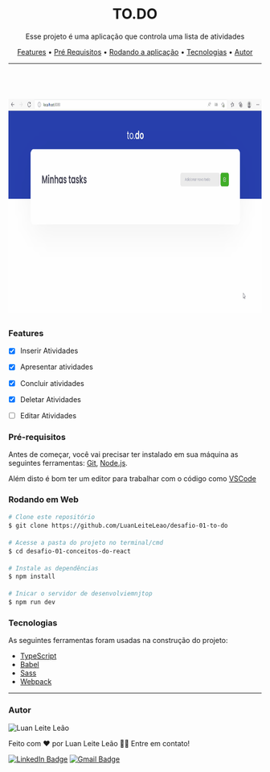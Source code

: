 <h1 align="center">TO.DO</h1>

<p align="center">Esse projeto é uma aplicação que controla uma lista de atividades </p>

<p align="center">
 <a href="#features">Features</a> •
 <a href="#pré-requisitos">Pré Requisitos</a> •
 <a href="#rodando-o-mobile">Rodando a aplicação</a> •
 <a href="#tecnologias">Tecnologias</a> •
 <a href="#autor">Autor</a>
</p>

---

<br>


<h1 align="center">
  <img alt="TO.DO" title="TO.DO" src="./github/to.do.gif" height="425" />
 

</h1>


### Features

- [x] Inserir Atividades 
- [x] Apresentar  atividades
- [x] Concluir atividades
- [x] Deletar Atividades
- [ ] Editar Atividades



### Pré-requisitos

Antes de começar, você vai precisar ter instalado em sua máquina as seguintes ferramentas:
[Git](https://git-scm.com), [Node.js](https://nodejs.org/en/).

Além disto é bom ter um editor para trabalhar com o código como [VSCode](https://code.visualstudio.com/)


### Rodando em Web

```bash
# Clone este repositório
$ git clone https://github.com/LuanLeiteLeao/desafio-01-to-do

# Acesse a pasta do projeto no terminal/cmd
$ cd desafio-01-conceitos-do-react

# Instale as dependências
$ npm install

# Inicar o servidor de desenvolviemnjtop 
$ npm run dev
```


### Tecnologias

As seguintes ferramentas foram usadas na construção do projeto:

- [TypeScript](https://www.typescriptlang.org/)
- [Babel](https://babeljs.io/)
- [Sass](https://sass-lang.com/) 
- [Webpack](https://webpack.js.org/)    

---

### Autor

<img tyle="border-radius: 50%;" alt="Luan Leite Leão" title="Luan Leite Leão" src="https://avatars.githubusercontent.com/u/50849670?s=400&v=4" height="100" width="100" />

Feito com ❤️ por Luan Leite Leão 👋🏽 Entre em contato!

[![LinkedIn Badge](https://img.shields.io/badge/-Luan_Leite_Leão-blue?style=flat-square&logo=Linkedin&logoColor=white&link=https://www.linkedin.com/in/luan-leite-le%C3%A3o-344622196/)](https://www.linkedin.com/in/luan-leite-le%C3%A3o-344622196/)
[![Gmail Badge](https://img.shields.io/badge/-leaoluanleite@gmail.com-c14438?style=flat-square&logo=Gmail&logoColor=white&link=mailto:leaoluanleite@gmail.com)](mailto:leaoluanleite@gmail.com)
